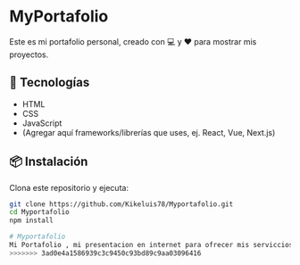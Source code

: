 
# MyPortafolio

Este es mi portafolio personal, creado con 💻 y ❤️ para mostrar mis proyectos.

## 🚀 Tecnologías
- HTML
- CSS
- JavaScript
- (Agregar aquí frameworks/librerías que uses, ej. React, Vue, Next.js)

## 📦 Instalación
Clona este repositorio y ejecuta:

```bash
git clone https://github.com/Kikeluis78/Myportafolio.git
cd Myportafolio
npm install

# Myportafolio
Mi Portafolio , mi presentacion en internet para ofrecer mis serviccios como programador
>>>>>>> 3ad0e4a1586939c3c9450c93bd89c9aa03096416

